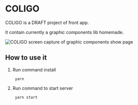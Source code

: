 # COLIGO
COLIGO is a DRAFT project of front app.

It contain currently a graphic components lib homemade.

![COLIGO screen capture of graphic components show page](https://github.com/jkehlDev/coligo_frontend/blob/main/Coligo.PNG)

## How to use it

1. Run command install 

        yarn

2. Run command to start server

        yarn start
